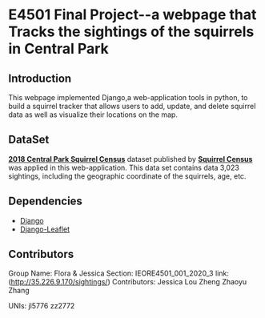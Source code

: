 # E4501 Final Project--a webpage that Tracks the sightings of the squirrels in Central Park


## Introduction

This webpage implemented Django,a web-application tools in python, to build a squirrel tracker that allows users to add, update, and delete squirrel data as well as visualize their locations on the map.



## DataSet
[**2018 Central Park Squirrel Census**](https://data.cityofnewyork.us/Environment/2018-Central-Park-Squirrel-Census-Squirrel-Data/vfnx-vebw) dataset published by [**Squirrel Census**](https://www.thesquirrelcensus.com/) was applied in this web-application. 
This data set contains data 3,023 sightings, including the geographic coordinate of the squirrels, age, etc. 




## Dependencies
- [Django](https://www.djangoproject.com)
- [Django-Leaflet](https://django-leaflet.readthedocs.io/en/latest/)  



## Contributors

Group Name: Flora & Jessica
Section: IEORE4501_001_2020_3 
link:(http://35.226.9.170/sightings/)
Contributors: Jessica Lou Zheng  Zhaoyu Zhang

UNIs: jl5776      zz2772
